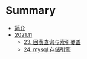 # Summary

* [简介](README.md)
* [2021.11](2021年11月/REAdME.md)
  * [23. 回表查询与索引覆盖](2021年11月/23-回表查询与索引覆盖.md)
  * [24. mysql 存储引擎](2021年11月/24-mysql-存储引擎.md)
  

